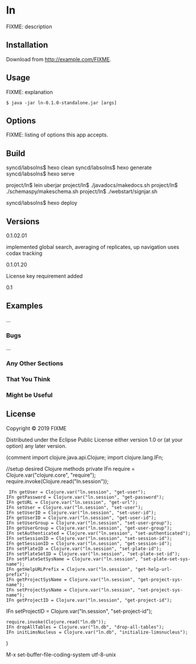 # ln

FIXME: description

## Installation

Download from http://example.com/FIXME.

## Usage

FIXME: explanation

    $ java -jar ln-0.1.0-standalone.jar [args]

## Options

FIXME: listing of options this app accepts.

## Build

syncd/labsolns\$ hexo clean
syncd/labsolns\$ hexo generate
syncd/labsolns\$ hexo serve

project/ln\$ lein uberjar
project/ln\$ ./javadocs/makedocs.sh
project/ln\$ ./schemaspy/makeschema.sh
project/ln\$ ./webstart/signjar.sh

syncd/labsolns\$ hexo deploy

## Versions

0.1.02.01 

implemented global search, averaging of replicates, up navigation uses codax tracking

0.1.01.20 

License key requirement added

0.1



## Examples

...

### Bugs

...

### Any Other Sections
### That You Think
### Might be Useful

## License

Copyright © 2019 FIXME

Distributed under the Eclipse Public License either version 1.0 or (at
your option) any later version.


(comment
import clojure.java.api.Clojure;
import clojure.lang.IFn;

//setup desired Clojure methods
    private IFn require = Clojure.var("clojure.core", "require");
    require.invoke(Clojure.read("ln.session"));


     IFn getUser = Clojure.var("ln.session", "get-user");
    IFn getPassword = Clojure.var("ln.session", "get-password");
    IFn getURL = Clojure.var("ln.session", "get-url");
    IFn setUser = Clojure.var("ln.session", "set-user");
    IFn setUserID = Clojure.var("ln.session", "set-user-id");
    IFn getUserID = Clojure.var("ln.session", "get-user-id");
    IFn setUserGroup = Clojure.var("ln.session", "set-user-group");
    IFn getUserGroup = Clojure.var("ln.session", "get-user-group");
    IFn setAuthenticated = Clojure.var("ln.session", "set-authenticated");
    IFn setSessionID = Clojure.var("ln.session", "set-session-id");
    IFn getSessionID = Clojure.var("ln.session", "get-session-id");
    IFn setPlateID = Clojure.var("ln.session", "set-plate-id");
    IFn setPlateSetID = Clojure.var("ln.session", "set-plate-set-id");
    IFn setPlateSetSysName = Clojure.var("ln.session", "set-plate-set-sys-name");
    IFn getHelpURLPrefix = Clojure.var("ln.session", "get-help-url-prefix");
    IFn getProjectSysName = Clojure.var("ln.session", "get-project-sys-name");
    IFn setProjectSysName = Clojure.var("ln.session", "set-project-sys-name");
    IFn getProjectID = Clojure.var("ln.session", "get-project-id");
   IFn setProjectID = Clojure.var("ln.session", "set-project-id");

    require.invoke(Clojure.read("ln.db"));
    IFn dropAllTables = Clojure.var("ln.db", "drop-all-tables");
    IFn initLimsNucleus = Clojure.var("ln.db", "initialize-limsnucleus");
)

M-x set-buffer-file-coding-system utf-8-unix

